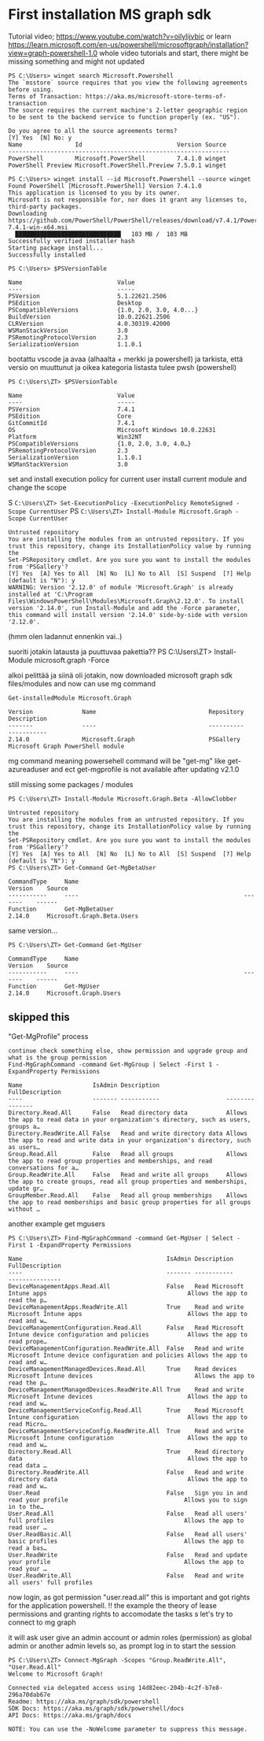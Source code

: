 # First installation MS graph sdk

Tutorial video; https://www.youtube.com/watch?v=oilylijvbic
or learn https://learn.microsoft.com/en-us/powershell/microsoftgraph/installation?view=graph-powershell-1.0
whole video tutorials and start, there might be missing something and might not updated 

```
PS C:\Users> winget search Microsoft.Powershell
The `msstore` source requires that you view the following agreements before using.
Terms of Transaction: https://aka.ms/microsoft-store-terms-of-transaction
The source requires the current machine's 2-letter geographic region to be sent to the backend service to function properly (ex. "US").

Do you agree to all the source agreements terms?
[Y] Yes  [N] No: y 
Name               Id                           Version Source
---------------------------------------------------------------
PowerShell         Microsoft.PowerShell         7.4.1.0 winget
PowerShell Preview Microsoft.PowerShell.Preview 7.5.0.1 winget
```

```
PS C:\Users> winget install --id Microsoft.Powershell --source winget
Found PowerShell [Microsoft.PowerShell] Version 7.4.1.0
This application is licensed to you by its owner.
Microsoft is not responsible for, nor does it grant any licenses to, third-party packages.
Downloading https://github.com/PowerShell/PowerShell/releases/download/v7.4.1/PowerShell-7.4.1-win-x64.msi
  ██████████████████████████████   103 MB /  103 MB
Successfully verified installer hash
Starting package install...
Successfully installed
```

```
PS C:\Users> $PSVersionTable

Name                           Value
----                           -----
PSVersion                      5.1.22621.2506
PSEdition                      Desktop
PSCompatibleVersions           {1.0, 2.0, 3.0, 4.0...}
BuildVersion                   10.0.22621.2506
CLRVersion                     4.0.30319.42000
WSManStackVersion              3.0
PSRemotingProtocolVersion      2.3
SerializationVersion           1.1.0.1
```

bootattu vscode ja avaa (alhaalta + merkki ja powershell) ja tarkista, että versio on muuttunut ja oikea kategoria listasta tulee pwsh (powershell)

```
PS C:\Users\ZT> $PSVersionTable

Name                           Value
----                           -----
PSVersion                      7.4.1
PSEdition                      Core
GitCommitId                    7.4.1
OS                             Microsoft Windows 10.0.22631
Platform                       Win32NT
PSCompatibleVersions           {1.0, 2.0, 3.0, 4.0…}
PSRemotingProtocolVersion      2.3
SerializationVersion           1.1.0.1
WSManStackVersion              3.0
```

set and install execution policy for current user
install current module and change the scope 

S `C:\Users\ZT> Set-ExecutionPolicy -ExecutionPolicy RemoteSigned -Scope CurrentUser`
PS `C:\Users\ZT> Install-Module Microsoft.Graph -Scope CurrentUser`

```
Untrusted repository
You are installing the modules from an untrusted repository. If you trust this repository, change its InstallationPolicy value by running the 
Set-PSRepository cmdlet. Are you sure you want to install the modules from 'PSGallery'?
[Y] Yes  [A] Yes to All  [N] No  [L] No to All  [S] Suspend  [?] Help (default is "N"): y
WARNING: Version '2.12.0' of module 'Microsoft.Graph' is already installed at 'C:\Program Files\WindowsPowerShell\Modules\Microsoft.Graph\2.12.0'. To install version '2.14.0', run Install-Module and add the -Force parameter, this command will install version '2.14.0' side-by-side with version '2.12.0'.
```

(hmm olen ladannut ennenkin vai..)

suoriti jotakin latausta ja puuttuvaa pakettia??
PS C:\Users\ZT> Install-Module microsoft.graph -Force

alkoi pelittää ja siinä oli jotakin,
now downloaded microsoft graph sdk files/modules and now can use mg command

```
Get-installedModule Microsoft.Graph  

Version              Name                                Repository           Description
-------              ----                                ----------           -----------
2.14.0               Microsoft.Graph                     PSGallery            Microsoft Graph PowerShell module
```

mg command meaning powersehell command will be "get-mg" like get-azureaduser and ect
get-mgprofile is not available after updating v2.1.0

still missing some packages / modules

```
PS C:\Users\ZT> Install-Module Microsoft.Graph.Beta -AllowClobber

Untrusted repository
You are installing the modules from an untrusted repository. If you trust this repository, change its InstallationPolicy value by running the        
Set-PSRepository cmdlet. Are you sure you want to install the modules from 'PSGallery'?
[Y] Yes  [A] Yes to All  [N] No  [L] No to All  [S] Suspend  [?] Help (default is "N"): y
PS C:\Users\ZT> Get-Command Get-MgBetaUser

CommandType     Name                                               Version    Source
-----------     ----                                               -------    ------
Function        Get-MgBetaUser                                     2.14.0     Microsoft.Graph.Beta.Users
```

same version...

```
PS C:\Users\ZT> Get-Command Get-MgUser     

CommandType     Name                                               Version    Source
-----------     ----                                               -------    ------
Function        Get-MgUser                                         2.14.0     Microsoft.Graph.Users
```

## skipped this 

"Get-MgProfile" process

```
continue check something else, show permission and upgrade group and what is the group permission
Find-MgGraphCommand -command Get-MgGroup | Select -First 1 -ExpandProperty Permissions

Name                    IsAdmin Description                   FullDescription
----                    ------- -----------                   ---------------
Directory.Read.All      False   Read directory data           Allows the app to read data in your organization's directory, such as users, groups a… 
Directory.ReadWrite.All False   Read and write directory data Allows the app to read and write data in your organization's directory, such as users… 
Group.Read.All          False   Read all groups               Allows the app to read group properties and memberships, and read conversations for a… 
Group.ReadWrite.All     False   Read and write all groups     Allows the app to create groups, read all group properties and memberships, update gr… 
GroupMember.Read.All    False   Read all group memberships    Allows the app to read memberships and basic group properties for all groups without … 
```

another example get mgusers

```
PS C:\Users\ZT> Find-MgGraphCommand -command Get-MgUser | Select -First 1 -ExpandProperty Permissions

Name                                         IsAdmin Description                                                       FullDescription
----                                         ------- -----------                                                       ---------------
DeviceManagementApps.Read.All                False   Read Microsoft Intune apps                                        Allows the app to read the p…
DeviceManagementApps.ReadWrite.All           True    Read and write Microsoft Intune apps                              Allows the app to read and w…
DeviceManagementConfiguration.Read.All       False   Read Microsoft Intune device configuration and policies           Allows the app to read prope…
DeviceManagementConfiguration.ReadWrite.All  False   Read and write Microsoft Intune device configuration and policies Allows the app to read and w…
DeviceManagementManagedDevices.Read.All      True    Read devices Microsoft Intune devices                             Allows the app to read the p…
DeviceManagementManagedDevices.ReadWrite.All True    Read and write Microsoft Intune devices                           Allows the app to read and w…
DeviceManagementServiceConfig.Read.All       True    Read Microsoft Intune configuration                               Allows the app to read Micro… 
DeviceManagementServiceConfig.ReadWrite.All  True    Read and write Microsoft Intune configuration                     Allows the app to read and w… 
Directory.Read.All                           True    Read directory data                                               Allows the app to read data … 
Directory.ReadWrite.All                      False   Read and write directory data                                     Allows the app to read and w… 
User.Read                                    False   Sign you in and read your profile                                 Allows you to sign in to the… 
User.Read.All                                False   Read all users' full profiles                                     Allows the app to read user … 
User.ReadBasic.All                           False   Read all users' basic profiles                                    Allows the app to read a bas… 
User.ReadWrite                               False   Read and update your profile                                      Allows the app to read your … 
User.ReadWrite.All                           False   Read and write all users' full profiles   
```

now login, as got permission "user.read.all" this is important and got rights for the application powershell. 
!! the example the theory of lease permissions and granting rights to accomodate the tasks
s
let's try to connect to mg graph

it will ask user give an admin account or admin roles (permission) as global admin or another admin levels
so, as prompt log in to start the session
```
PS C:\Users\ZT> Connect-MgGraph -Scopes "Group.ReadWrite.All", "User.Read.All"
Welcome to Microsoft Graph!

Connected via delegated access using 14d82eec-204b-4c2f-b7e8-296a70dab67e
Readme: https://aka.ms/graph/sdk/powershell
SDK Docs: https://aka.ms/graph/sdk/powershell/docs
API Docs: https://aka.ms/graph/docs

NOTE: You can use the -NoWelcome parameter to suppress this message.
```
